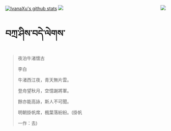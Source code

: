 [![IvanaXu's github stats](https://github-readme-stats.vercel.app/api?username=IvanaXu&show_icons=true&theme=vue-dark)](https://github.com/anuraghazra/github-readme-stats)
<img align="right" src="https://github-readme-stats.vercel.app/api/top-langs/?username=IvanaXu&langs_count=8&theme=graywhite" />
<img src="https://github-readme-stats.vercel.app/api/wakatime?username=IvanaXu&layout=compact&langs_count=8&theme=vue-dark&custom_title=ProgrammingTimes/Since-Jul.29.2021" />
# བཀྲ་ཤིས་བདེ་ལེགས་
> 夜泊牛渚懷古
> 
> 李白
> 
> 牛渚西江夜，青天無片雲。
> 
> 登舟望秋月，空憶謝將軍。
> 
> 餘亦能高詠，斯人不可聞。
> 
> 明朝掛帆席，楓葉落紛紛。(掛帆
> 
> 一作：去)
>